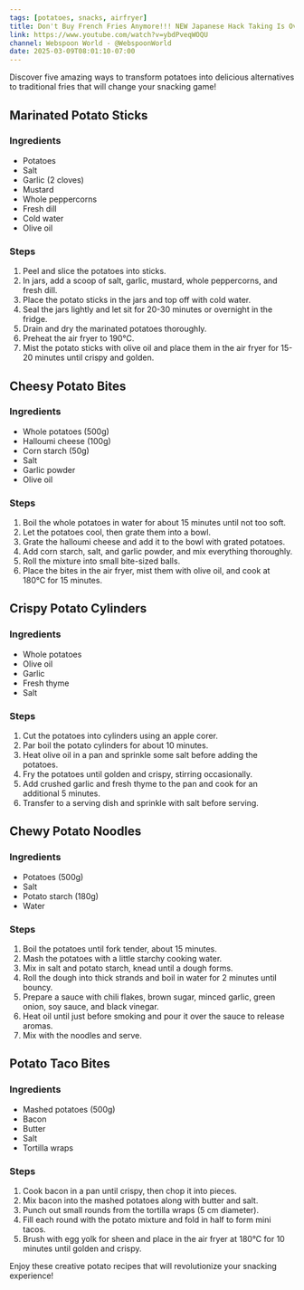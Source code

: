 ```yaml
---
tags: [potatoes, snacks, airfryer]
title: Don't Buy French Fries Anymore!!! NEW Japanese Hack Taking Is Over the World!
link: https://www.youtube.com/watch?v=ybdPveqWOQU
channel: Webspoon World - @WebspoonWorld
date: 2025-03-09T08:01:10-07:00
---
```

Discover five amazing ways to transform potatoes into delicious alternatives to traditional fries that will change your snacking game!
## Marinated Potato Sticks
### Ingredients
- Potatoes
- Salt
- Garlic (2 cloves)
- Mustard
- Whole peppercorns
- Fresh dill
- Cold water
- Olive oil

### Steps
1. Peel and slice the potatoes into sticks.
2. In jars, add a scoop of salt, garlic, mustard, whole peppercorns, and fresh dill.
3. Place the potato sticks in the jars and top off with cold water.
4. Seal the jars lightly and let sit for 20-30 minutes or overnight in the fridge.
5. Drain and dry the marinated potatoes thoroughly.
6. Preheat the air fryer to 190°C.
7. Mist the potato sticks with olive oil and place them in the air fryer for 15-20 minutes until crispy and golden.

## Cheesy Potato Bites
### Ingredients
- Whole potatoes (500g)
- Halloumi cheese (100g)
- Corn starch (50g)
- Salt
- Garlic powder
- Olive oil

### Steps
1. Boil the whole potatoes in water for about 15 minutes until not too soft.
2. Let the potatoes cool, then grate them into a bowl.
3. Grate the halloumi cheese and add it to the bowl with grated potatoes.
4. Add corn starch, salt, and garlic powder, and mix everything thoroughly.
5. Roll the mixture into small bite-sized balls.
6. Place the bites in the air fryer, mist them with olive oil, and cook at 180°C for 15 minutes.

## Crispy Potato Cylinders
### Ingredients
- Whole potatoes 
- Olive oil
- Garlic 
- Fresh thyme
- Salt

### Steps
1. Cut the potatoes into cylinders using an apple corer.
2. Par boil the potato cylinders for about 10 minutes.
3. Heat olive oil in a pan and sprinkle some salt before adding the potatoes.
4. Fry the potatoes until golden and crispy, stirring occasionally.
5. Add crushed garlic and fresh thyme to the pan and cook for an additional 5 minutes.
6. Transfer to a serving dish and sprinkle with salt before serving.

## Chewy Potato Noodles
### Ingredients
- Potatoes (500g)
- Salt
- Potato starch (180g)
- Water

### Steps
1. Boil the potatoes until fork tender, about 15 minutes.
2. Mash the potatoes with a little starchy cooking water.
3. Mix in salt and potato starch, knead until a dough forms.
4. Roll the dough into thick strands and boil in water for 2 minutes until bouncy.
5. Prepare a sauce with chili flakes, brown sugar, minced garlic, green onion, soy sauce, and black vinegar.
6. Heat oil until just before smoking and pour it over the sauce to release aromas.
7. Mix with the noodles and serve.

## Potato Taco Bites
### Ingredients
- Mashed potatoes (500g)
- Bacon
- Butter
- Salt
- Tortilla wraps

### Steps
1. Cook bacon in a pan until crispy, then chop it into pieces.
2. Mix bacon into the mashed potatoes along with butter and salt.
3. Punch out small rounds from the tortilla wraps (5 cm diameter).
4. Fill each round with the potato mixture and fold in half to form mini tacos.
5. Brush with egg yolk for sheen and place in the air fryer at 180°C for 10 minutes until golden and crispy.

Enjoy these creative potato recipes that will revolutionize your snacking experience!